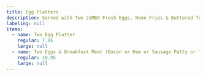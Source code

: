 ```yaml
---
title: Egg Platters
description: Served with Two JUMBO Fresh Eggs, Home Fries & Buttered Toast
labeling: null
items:
  - name: Two Egg Platter
    regular: 7.95
    large: null
  - name: Two Eggs & Breakfast Meat (Bacon or Ham or Sausage Patty or Turkey Bacon)
    regular: 10.95
    large: null
---
```



